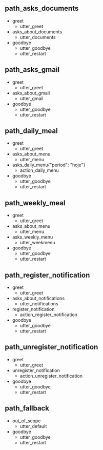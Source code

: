 ## path_asks_documents
* greet
  - utter_greet
* asks_about_documents
  - utter_documents
* goodbye
  - utter_goodbye
  - utter_restart

## path_asks_gmail
* greet
  - utter_greet
* asks_about_gmail
  - utter_gmail
* goodbye
  - utter_goodbye
  - utter_restart

## path_daily_meal
* greet
  - utter_greet
* asks_about_menu
  - utter_menu
* asks_daily_menu{"period": "hoje"}
  - action_daily_menu
* goodbye
  - utter_goodbye
  - utter_restart

## path_weekly_meal
* greet
  - utter_greet
* asks_about_menu
  - utter_menu
* asks_weekly_menu
  - utter_weekmenu
* goodbye
  - utter_goodbye
  - utter_restart

## path_register_notification
* greet
  - utter_greet
* asks_about_notifications
  - utter_notifications
* register_notification
  - action_register_notification
* goodbye
  - utter_goodbye
  - utter_restart

## path_unregister_notification
* greet
  - utter_greet
* unregister_notification
  - action_unregister_notification
* goodbye
  - utter_goodbye
  - utter_restart


## path_fallback
* out_of_scope
  - utter_default
* goodbye
  - utter_goodbye
  - utter_restart
